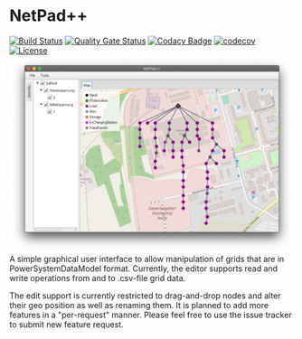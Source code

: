 # NetPad++
[![Build Status](https://simona.ie3.e-technik.tu-dortmund.de/ci/buildStatus/icon?job=ie3-institute%2FNetPadPlusPlus%2Fmaster)](https://simona.ie3.e-technik.tu-dortmund.de/ci/job/ie3-institute/job/NetPadPlusPlus/job/master/)
[![Quality Gate Status](https://simona.ie3.e-technik.tu-dortmund.de/sonar/api/project_badges/measure?project=edu.ie3%3ANetPad%2B%2B&metric=alert_status)](https://simona.ie3.e-technik.tu-dortmund.de/sonar/dashboard?id=edu.ie3%3ANetPad%2B%2B)
[![Codacy Badge](https://app.codacy.com/project/badge/Grade/25d2719cc77247559527f4a60b1b3277)](https://www.codacy.com/gh/ie3-institute/NetPadPlusPlus?utm_source=github.com&amp;utm_medium=referral&amp;utm_content=ie3-institute/NetPadPlusPlus&amp;utm_campaign=Badge_Grade)
[![codecov](https://codecov.io/gh/ie3-institute/NetPadPlusPlus/branch/master/graph/badge.svg)](https://codecov.io/gh/ie3-institute/NetPadPlusPlus)
[![License](https://img.shields.io/github/license/ie3-institute/powersystemdatamodel)](https://github.com/ie3-institute/NetPadPlusPlus/blob/master/LICENSE)
![](docs/img/netpad++-simbench-sample.png)
A simple graphical user interface to allow manipulation of grids that are in PowerSystemDataModel format.
Currently, the editor supports read and write operations from and to .csv-file grid data.

The edit support is currently restricted to drag-and-drop nodes and alter their geo position as well
as renaming them. It is planned to add more features in a "per-request" manner. Please feel free to
use the issue tracker to submit new feature request.
